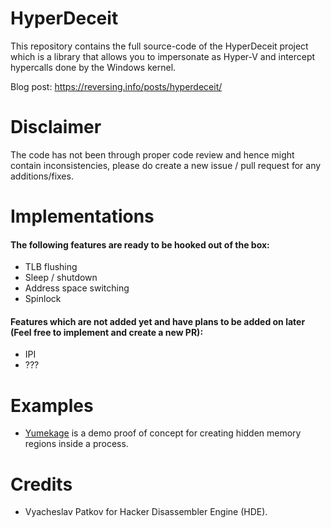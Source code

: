 # HyperDeceit
This repository contains the full source-code of the HyperDeceit project which is a library that allows you to impersonate as Hyper-V and intercept hypercalls done by the Windows kernel.

Blog post: https://reversing.info/posts/hyperdeceit/

# Disclaimer
The code has not been through proper code review and hence might contain inconsistencies, please do create a new issue / pull request for any additions/fixes.

# Implementations
#### The following features are ready to be hooked out of the box:
- TLB flushing
- Sleep / shutdown
- Address space switching
- Spinlock
#### Features which are not added yet and have plans to be added on later (Feel free to implement and create a new PR):
- IPI
- ???

# Examples
- [Yumekage](https://github.com/Xyrem/Yumekage) is a demo proof of concept for creating hidden memory regions inside a process.


# Credits
- Vyacheslav Patkov for Hacker Disassembler Engine (HDE).
